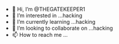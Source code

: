 - 👋 Hi, I’m @THEGATEKEEPER1
- 👀 I’m interested in ...hacking
- 🌱 I’m currently learning ...hacking
- 💞️ I’m looking to collaborate on ...hacking
- 📫 How to reach me ...

<!---
THEGATEKEEPER1/THEGATEKEEPER1 is a ✨ special ✨ repository because its `README.md` (this file) appears on your GitHub profile.
You can click the Preview link to take a look at your changes.
--->
